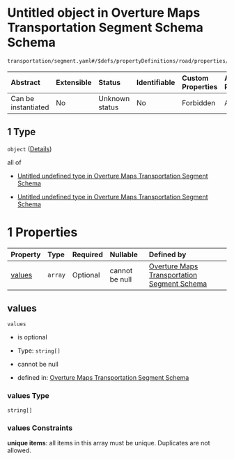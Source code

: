 # Untitled object in Overture Maps Transportation Segment Schema Schema

```txt
transportation/segment.yaml#/$defs/propertyDefinitions/road/properties/flags/items/oneOf/1
```



| Abstract            | Extensible | Status         | Identifiable | Custom Properties | Additional Properties | Access Restrictions | Defined In                                                                                                      |
| :------------------ | :--------- | :------------- | :----------- | :---------------- | :-------------------- | :------------------ | :-------------------------------------------------------------------------------------------------------------- |
| Can be instantiated | No         | Unknown status | No           | Forbidden         | Allowed               | none                | [segment.yaml\*](../../../../../../../tmp/jsonschema/schema/transportation/segment.yaml "open original schema") |

## 1 Type

`object` ([Details](segment-defs-propertydefinitions-road-properties-flags-items-oneof-1.md))

all of

*   [Untitled undefined type in Overture Maps Transportation Segment Schema](segment-defs-propertycontainers-applyatrangecontainer.md "check type definition")

*   [Untitled undefined type in Overture Maps Transportation Segment Schema](segment-defs-propertydefinitions-road-properties-flags-items-oneof-1-allof-1.md "check type definition")

# 1 Properties

| Property          | Type    | Required | Nullable       | Defined by                                                                                                                                                                                                                                              |
| :---------------- | :------ | :------- | :------------- | :------------------------------------------------------------------------------------------------------------------------------------------------------------------------------------------------------------------------------------------------------ |
| [values](#values) | `array` | Optional | cannot be null | [Overture Maps Transportation Segment Schema](segment-defs-propertydefinitions-road-properties-flags-items-oneof-1-properties-values.md "transportation/segment.yaml#/$defs/propertyDefinitions/road/properties/flags/items/oneOf/1/properties/values") |

## values



`values`

*   is optional

*   Type: `string[]`

*   cannot be null

*   defined in: [Overture Maps Transportation Segment Schema](segment-defs-propertydefinitions-road-properties-flags-items-oneof-1-properties-values.md "transportation/segment.yaml#/$defs/propertyDefinitions/road/properties/flags/items/oneOf/1/properties/values")

### values Type

`string[]`

### values Constraints

**unique items**: all items in this array must be unique. Duplicates are not allowed.
